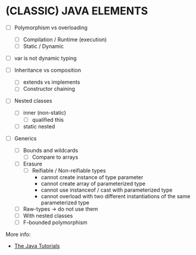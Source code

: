 (CLASSIC) JAVA ELEMENTS
=======================


- [ ] Polymorphism vs overloading
  - [ ] Compilation / Runtime (execution)
  - [ ] Static / Dynamic

- [ ] var is not dynamic typing

- [ ] Inheritance vs composition
  - [ ] extends vs implements
  - [ ] Constructor chaining

- [ ] Nested classes
  - [ ] inner (non-static)
    - [ ] qualified this
  - [ ] static nested

- [ ] Generics
  - [ ] Bounds and wildcards
    - [ ] Compare to arrays
  - [ ] Erasure
    - [ ] Reifiable / Non-reifiable types
      - cannot create instance of type parameter
      - cannot create array of parameterized type
      - cannot use instanceof / cast with parameterized type
      - cannot overload with two different instantiations of the same parameterized type
  - [ ] Raw-types -> do not use them
  - [ ] With nested classes
  - [ ] F-bounded polymorphism

More info:

- [The Java Tutorials](https://docs.oracle.com/javase/tutorial/java/index.html)
